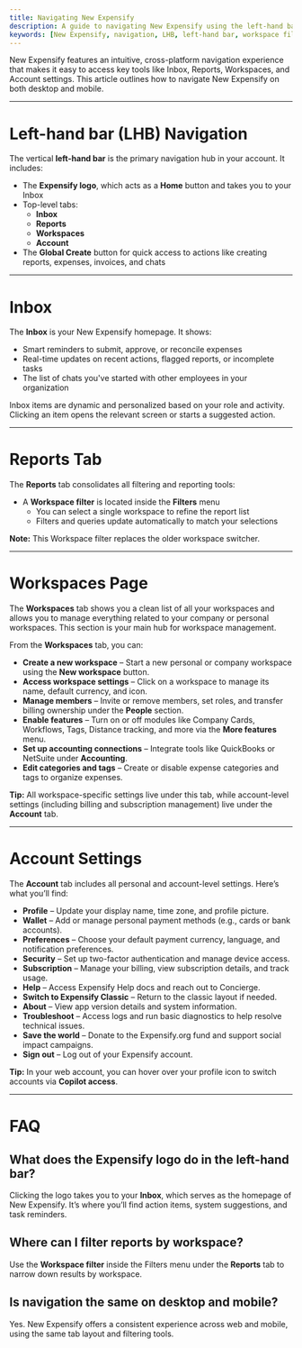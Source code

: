 ```yaml
---
title: Navigating New Expensify
description: A guide to navigating New Expensify using the left-hand bar, workspace filters, and mobile layout.
keywords: [New Expensify, navigation, LHB, left-hand bar, workspace filter, mobile tabs, UI layout, reports tab, account page]
---
```

<div id="new-expensify" markdown="1">

New Expensify features an intuitive, cross-platform navigation experience that makes it easy to access key tools like Inbox, Reports, Workspaces, and Account settings. This article outlines how to navigate New Expensify on both desktop and mobile.

---

# Left-hand bar (LHB) Navigation

The vertical **left-hand bar** is the primary navigation hub in your account. It includes:

- The **Expensify logo**, which acts as a **Home** button and takes you to your Inbox
- Top-level tabs:
  - **Inbox**
  - **Reports**
  - **Workspaces**
  - **Account**
- The **Global Create** button for quick access to actions like creating reports, expenses, invoices, and chats

---

# Inbox

The **Inbox** is your New Expensify homepage. It shows:

- Smart reminders to submit, approve, or reconcile expenses
- Real-time updates on recent actions, flagged reports, or incomplete tasks
- The list of chats you've started with other employees in your organization

Inbox items are dynamic and personalized based on your role and activity. Clicking an item opens the relevant screen or starts a suggested action.

---

# Reports Tab

The **Reports** tab consolidates all filtering and reporting tools:

- A **Workspace filter** is located inside the **Filters** menu
  - You can select a single workspace to refine the report list
  - Filters and queries update automatically to match your selections

**Note:** This Workspace filter replaces the older workspace switcher.

---

# Workspaces Page

The **Workspaces** tab shows you a clean list of all your workspaces and allows you to manage everything related to your company or personal workspaces. This section is your main hub for workspace management.

From the **Workspaces** tab, you can:

- **Create a new workspace** – Start a new personal or company workspace using the **New workspace** button.
- **Access workspace settings** – Click on a workspace to manage its name, default currency, and icon.
- **Manage members** – Invite or remove members, set roles, and transfer billing ownership under the **People** section.
- **Enable features** – Turn on or off modules like Company Cards, Workflows, Tags, Distance tracking, and more via the **More features** menu.
- **Set up accounting connections** – Integrate tools like QuickBooks or NetSuite under **Accounting**.
- **Edit categories and tags** – Create or disable expense categories and tags to organize expenses.

**Tip:** All workspace-specific settings live under this tab, while account-level settings (including billing and subscription management) live under the **Account** tab.

---

# Account Settings

The **Account** tab includes all personal and account-level settings. Here’s what you’ll find:

- **Profile** – Update your display name, time zone, and profile picture.
- **Wallet** – Add or manage personal payment methods (e.g., cards or bank accounts).
- **Preferences** – Choose your default payment currency, language, and notification preferences.
- **Security** – Set up two-factor authentication and manage device access.
- **Subscription** – Manage your billing, view subscription details, and track usage.
- **Help** – Access Expensify Help docs and reach out to Concierge.
- **Switch to Expensify Classic** – Return to the classic layout if needed.
- **About** – View app version details and system information.
- **Troubleshoot** – Access logs and run basic diagnostics to help resolve technical issues.
- **Save the world** – Donate to the Expensify.org fund and support social impact campaigns.
- **Sign out** – Log out of your Expensify account.

**Tip:** In your web account, you can hover over your profile icon to switch accounts via **Copilot access**.

---

# FAQ

## What does the Expensify logo do in the left-hand bar?

Clicking the logo takes you to your **Inbox**, which serves as the homepage of New Expensify. It’s where you’ll find action items, system suggestions, and task reminders.

## Where can I filter reports by workspace?

Use the **Workspace filter** inside the Filters menu under the **Reports** tab to narrow down results by workspace.

## Is navigation the same on desktop and mobile?

Yes. New Expensify offers a consistent experience across web and mobile, using the same tab layout and filtering tools.

</div>
